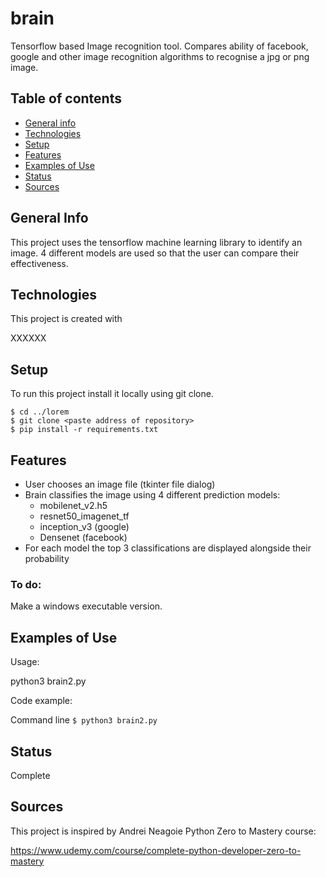 # brain
Tensorflow based Image recognition tool. Compares ability of facebook, google and other image recognition algorithms to recognise a jpg or png image.

## Table of contents
* [General info](#general-info)
* [Technologies](#technologies)
* [Setup](#setup)
* [Features](#features)
* [Examples of Use](#examples-of-use)
* [Status](#status)
* [Sources](#sources)

## General Info
This project uses the tensorflow machine learning library to identify an image. 4 different models are used so that the user can compare their effectiveness.

## Technologies
This project is created with

XXXXXX

## Setup
To run this project install it locally using git clone.

```
$ cd ../lorem
$ git clone <paste address of repository>
$ pip install -r requirements.txt
```

## Features
* User chooses an image file (tkinter file dialog)
* Brain classifies the image using 4 different prediction models:
  - mobilenet_v2.h5
  - resnet50_imagenet_tf
  - inception_v3 (google)
  - Densenet (facebook)
* For each model the top 3 classifications are displayed alongside their probability

### To do:
Make a windows executable version.

## Examples of Use

Usage: 

python3 brain2.py

Code example:

Command line
`$ python3 brain2.py`

## Status
Complete

## Sources
This project is inspired by Andrei Neagoie Python Zero to Mastery course:

https://www.udemy.com/course/complete-python-developer-zero-to-mastery
